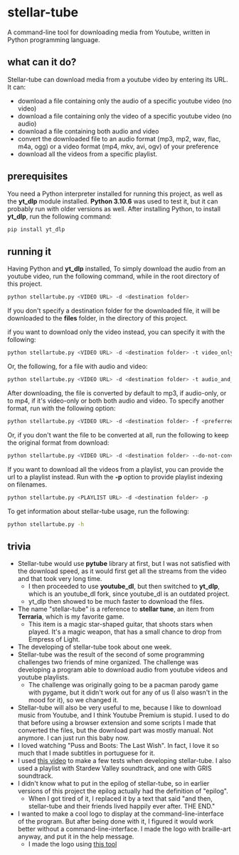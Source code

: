 # stellar-tube

A command-line tool for downloading media from Youtube, written in Python programming language.

## what can it do?

Stellar-tube can download media from a youtube video by entering its URL.
It can:

- download a file containing only the audio of a specific youtube video (no video)
- download a file containing only the video of a specific youtube video (no audio)
- download a file containing both audio and video
- convert the downloaded file to an audio format (mp3, mp2, wav, flac, m4a, ogg) or a video format (mp4, mkv, avi, ogv) of your preference
- download all the videos from a specific playlist.

## prerequisites

You need a Python interpreter installed for running this project, as well as the **yt_dlp** module installed.
**Python 3.10.6** was used to test it, but it can probably run with older versions as well.
After installing Python, to install **yt_dlp**, run the following command:

```bash
pip install yt_dlp
```

## running it

Having Python and **yt_dlp** installed, To simply download the audio from an youtube video, run the following command, while in the root directory of this project.

```bash
python stellartube.py <VIDEO URL> -d <destination folder> 
```

If you don't specify a destination folder for the downloaded file, it will be downloaded to the **files** folder, in the directory of this project.

if you want to download only the video instead, you can specify it with the following:

```bash
python stellartube.py <VIDEO URL> -d <destination folder> -t video_only
```

Or, the following, for a file with audio and video:

```bash
python stellartube.py <VIDEO URL> -d <destination folder> -t audio_and_video
```

After downloading, the file is converted by default to mp3, if audio-only, or to mp4, if it's video-only or both both audio and video. To specify another format, run with the following option:

```bash
python stellartube.py <VIDEO URL> -d <destination folder> -f <preferred format>
```

Or, if you don't want the file to be converted at all, run the following to keep the original format from download:

```bash
python stellartube.py <VIDEO URL> -d <destination folder> --do-not-convert
```

If you want to download all the videos from a playlist, you can provide the url to a playlist instead. Run with the **-p** option to provide playlist indexing on filenames.

```bash
python stellartube.py <PLAYLIST URL> -d <destination folder> -p
```

To get information about stellar-tube usage, run the following:

```bash
python stellartube.py -h
```

## trivia

- Stellar-tube would use **pytube** library at first, but I was not satisfied with the download speed, as it would first get all the streams from the video and that took very long time.
  - I then proceeded to use **youtube_dl**, but then switched to **yt_dlp**, which is an youtube_dl fork, since youtube_dl is an outdated project.
  - yt_dlp then showed to be much faster to download the files.
- The name "stellar-tube" is a reference to **stellar tune**, an item from **Terraria**, which is my favorite game.
  - This item is a magic star-shaped guitar, that shoots stars when played. It's a magic weapon, that has a small chance to drop from Empress of Light.
- The developing of stellar-tube took about one week.
- Stellar-tube was the result of the second of some programming challenges two friends of mine organized. The challenge was developing a program able to download audio from youtube videos and youtube playlists.
  - The challenge was originally going to be a pacman parody game with pygame, but it didn't work out for any of us (I also wasn't in the mood for it), so we changed it.
- Stellar-tube will also be very useful to me, because I like to download music from Youtube, and I think Youtube Premium is stupid. I used to do that before using a browser extension and some scripts I made that converted the files, but the download part was mostly manual. Not anymore. I can just run this baby now.
- I loved watching "Puss and Boots: The Last Wish". In fact, I love it so much that I made subtitles in portuguese for it.
- I used [this video](https://www.youtube.com/watch?v=7caT5jhPcLc) to make a few tests when developing stellar-tube. I also used a playlist with Stardew Valley soundtrack, and one with GRIS soundtrack.
- I didn't know what to put in the epilog of stellar-tube, so in earlier versions of this project the epilog actually had the definition of "epilog".
  - When I got tired of it, I replaced it by a text that said "and then, stellar-tube and their friends lived happily ever after. THE END."
- I wanted to make a cool logo to display at the command-line-interface of the program. But after being done with it, I figured it would work better without a command-line-interface. I made the logo with braille-art anyway, and put it in the help message.
  - I made the logo using [this tool](https://braille-txt.github.io/)
